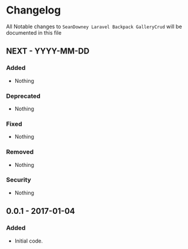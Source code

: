 # Changelog

All Notable changes to `SeanDowney Laravel Backpack GalleryCrud` will be documented in this file

## NEXT - YYYY-MM-DD

### Added
- Nothing

### Deprecated
- Nothing

### Fixed
- Nothing

### Removed
- Nothing

### Security
- Nothing



## 0.0.1 - 2017-01-04

### Added
- Initial code.
